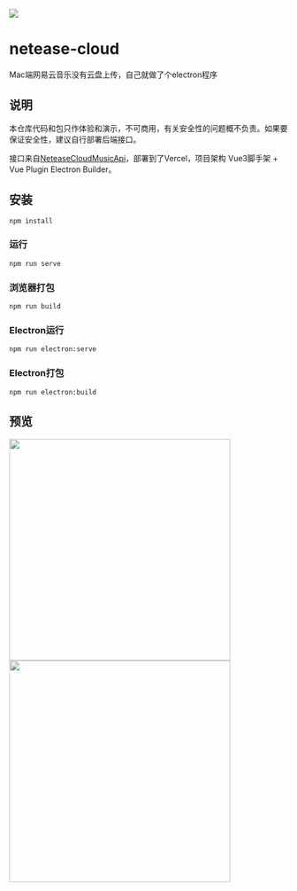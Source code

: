 ![](https://cdn.jsdelivr.net/gh/daodaolee/photobed@main/img/20220119050208.png)
# netease-cloud
Mac端网易云音乐没有云盘上传，自己就做了个electron程序
## 说明
本仓库代码和包只作体验和演示，不可商用，有关安全性的问题概不负责。如果要保证安全性，建议自行部署后端接口。

接口来自[NeteaseCloudMusicApi](https://github.com/Binaryify/NeteaseCloudMusicApi)，部署到了Vercel，项目架构 Vue3脚手架 + Vue Plugin Electron Builder。

## 安装
```
npm install
```

### 运行
```
npm run serve
```

### 浏览器打包
```
npm run build
```
### Electron运行
```
npm run electron:serve
```

### Electron打包
```
npm run electron:build
```
## 预览
<img src="https://cdn.jsdelivr.net/gh/daodaolee/photobed@main/img/20220119050335.png" style="width: 400px">
<img src="https://cdn.jsdelivr.net/gh/daodaolee/photobed@main/img/20220119050305.png" style="width: 400px">

